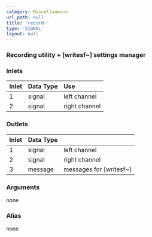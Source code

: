 ```yaml
---
category: Miscellaneous
url_path: null
title: 'record~'
type: 'SIGNAL'
layout: null
---
```


### Recording utility + [writesf~] settings manager

### Inlets

| Inlet | Data Type | Use           |
|:------|:----------|:--------------|
| 1     | signal    | left channel  |
| 2     | signal    | right channel |

### Outlets

| Inlet | Data Type |                         |
|:------|:----------|:------------------------|
| 1     | signal    | left channel            |
| 2     | signal    | right channel           |
| 3     | message   | messages for [writesf~] |

### Arguments

none

### Alias 

none
